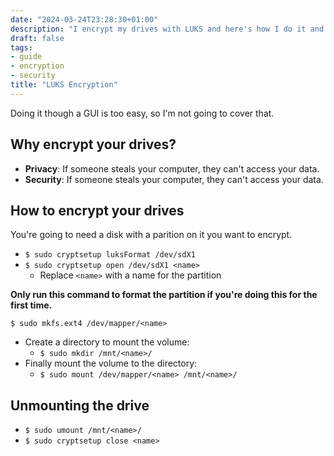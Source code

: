 ```yaml
---
date: "2024-03-24T23:28:30+01:00"
description: "I encrypt my drives with LUKS and here's how I do it and why you should too.."
draft: false
tags:
- guide
- encryption
- security
title: "LUKS Encryption"
---
```


Doing it though a GUI is too easy, so I'm not going to cover that.

## Why encrypt your drives?
- **Privacy**: If someone steals your computer, they can't access your data.
- **Security**: If someone steals your computer, they can't access your data.

## How to encrypt your drives
You're going to need a disk with a parition on it you want to encrypt.

- `$ sudo cryptsetup luksFormat /dev/sdX1`
- `$ sudo cryptsetup open /dev/sdX1 <name>`
  - Replace `<name>` with a name for the partition

**Only run this command to format the partition if you're doing this for the first time.**

`$ sudo mkfs.ext4 /dev/mapper/<name>`

- Create a directory to mount the volume:
  - `$ sudo mkdir /mnt/<name>/`
- Finally mount the volume to the directory:
  - `$ sudo mount /dev/mapper/<name> /mnt/<name>/`

## Unmounting the drive
- `$ sudo umount /mnt/<name>/`
- `$ sudo cryptsetup close <name>`